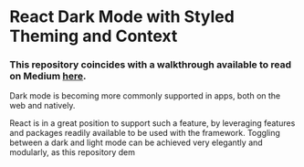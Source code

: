 # React Dark Mode with Styled Theming and Context

### This repository coincides with a walkthrough available to read on Medium [here](https://medium.com/@rossbulat/react-dark-mode-with-styled-theming-and-context-57557de6400).

Dark mode is becoming more commonly supported in apps, both on the web and natively. 

React is in a great position to support such a feature, by leveraging features and packages readily available to be used with the framework. Toggling between a dark and light mode can be achieved very elegantly and modularly, as this repository dem
